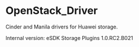 # OpenStack_Driver
Cinder and Manila drivers for Huawei storage.

Internal version: eSDK Storage Plugins 1.0.RC2.B021
